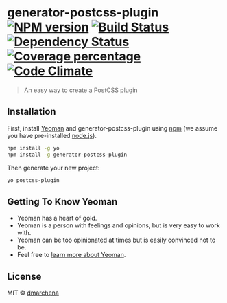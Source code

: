 # generator-postcss-plugin [![NPM version][npm-image]][npm-url] [![Build Status][travis-image]][travis-url] [![Dependency Status][daviddm-image]][daviddm-url] [![Coverage percentage][coveralls-image]][coveralls-url] [![Code Climate][codeclimate-image]][codeclimate-url]
> An easy way to create a PostCSS plugin

## Installation

First, install [Yeoman](http://yeoman.io) and generator-postcss-plugin using [npm](https://www.npmjs.com/) (we assume you have pre-installed [node.js](https://nodejs.org/)).

```bash
npm install -g yo
npm install -g generator-postcss-plugin
```

Then generate your new project:

```bash
yo postcss-plugin
```

## Getting To Know Yeoman

 * Yeoman has a heart of gold.
 * Yeoman is a person with feelings and opinions, but is very easy to work with.
 * Yeoman can be too opinionated at times but is easily convinced not to be.
 * Feel free to [learn more about Yeoman](http://yeoman.io/).

## License

MIT © [dmarchena]()


[npm-image]: https://badge.fury.io/js/generator-postcss-plugin.svg
[npm-url]: https://npmjs.org/package/generator-postcss-plugin
[travis-image]: https://travis-ci.org/dmarchena/generator-postcss-plugin.svg?branch=master
[travis-url]: https://travis-ci.org/dmarchena/generator-postcss-plugin
[daviddm-image]: https://david-dm.org/dmarchena/generator-postcss-plugin.svg?theme=shields.io
[daviddm-url]: https://david-dm.org/dmarchena/generator-postcss-plugin
[coveralls-image]: https://coveralls.io/repos/dmarchena/generator-postcss-plugin/badge.svg
[coveralls-url]: https://coveralls.io/r/dmarchena/generator-postcss-plugin
[codeclimate-image]: https://codeclimate.com/github/dmarchena/generator-postcss-plugin/badges/gpa.svg
[codeclimate-url]: https://codeclimate.com/github/dmarchena/generator-postcss-plugin